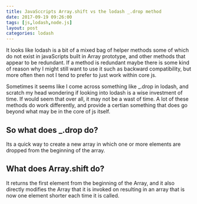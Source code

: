 ```yaml
---
title: JavaSccripts Array.shift vs the lodash _.drop method
date: 2017-09-19 09:26:00
tags: [js,lodash,node.js]
layout: post
categories: lodash
---
```


It looks like lodash is a bit of a mixed bag of helper methods some of which do not exist in javaScripts built in Array prototype, and other methods that appear to be redundant. If a method is redundant maybe there is some kind of reason why I might still want to use it such as backward compatibility, but more often then not I tend to prefer to just work within core js.

<!-- more -->

Sometimes it seems like I come across something like _.drop in lodash, and scratch my head wondering if looking into lodash is a wise investment of time. If would seem that over all, it may not be a wast of time. A lot of these methods do work differently, and provide a certian something that does go beyond what may be in the core of js itself.

## So what does _.drop do?

Its a quick way to create a new array in which one or more elements are dropped from the beginning of the array. 

## What does Array.shift do?

It returns the first element from the beginning of the Array, and it also directly modifies the Array that it is invoked on resulting in an array that is now one element shorter each time it is called.

